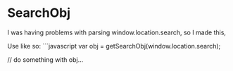 # SearchObj
I was having problems with parsing window.location.search, so I made this,

Use like so: ```javascript
var obj = getSearchObj(window.location.search);

// do something with obj...
```
